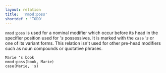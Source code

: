 ```yaml
---
layout: relation
title:  'nmod:poss'
shortdef : 'TODO'
---
```


`nmod:poss` is used for a nominal modifier which occur before its head in the specifier position used for _'s_ possessives. It is marked with the `case` _'s_ or one of its variant forms. This relation isn't used for other pre-head modifiers such as noun compounds or quotative phrases.

~~~ sdparse
Marie 's book
nmod:poss(book, Marie)
case(Marie, 's)
~~~
